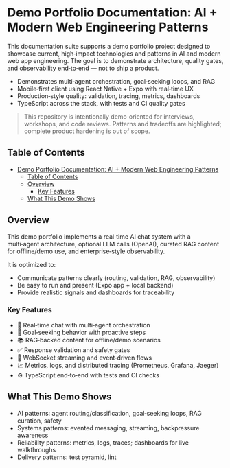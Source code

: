 # Demo Portfolio Documentation: AI + Modern Web Engineering Patterns

This documentation suite supports a demo portfolio project designed to showcase current, high‑impact technologies and patterns in AI and modern web app engineering. The goal is to demonstrate architecture, quality gates, and observability end‑to‑end — not to ship a product.

- Demonstrates multi‑agent orchestration, goal‑seeking loops, and RAG
- Mobile‑first client using React Native + Expo with real‑time UX
- Production‑style quality: validation, tracing, metrics, dashboards
- TypeScript across the stack, with tests and CI quality gates

> This repository is intentionally demo‑oriented for interviews, workshops, and code reviews. Patterns and tradeoffs are highlighted; complete product hardening is out of scope.

## Table of Contents

- [Demo Portfolio Documentation: AI + Modern Web Engineering Patterns](#demo-portfolio-documentation-ai--modern-web-engineering-patterns)
  - [Table of Contents](#table-of-contents)
  - [Overview](#overview)
    - [Key Features](#key-features)
  - [What This Demo Shows](#what-this-demo-shows)

## Overview

This demo portfolio implements a real‑time AI chat system with a multi‑agent architecture, optional LLM calls (OpenAI), curated RAG content for offline/demo use, and enterprise‑style observability.

It is optimized to:

- Communicate patterns clearly (routing, validation, RAG, observability)
- Be easy to run and present (Expo app + local backend)
- Provide realistic signals and dashboards for traceability

### Key Features

- 💬 Real‑time chat with multi‑agent orchestration
- 🎯 Goal‑seeking behavior with proactive steps
- 📚 RAG‑backed content for offline/demo scenarios
- ✅ Response validation and safety gates
- 🔄 WebSocket streaming and event‑driven flows
- 📈 Metrics, logs, and distributed tracing (Prometheus, Grafana, Jaeger)
- ⚙️ TypeScript end‑to‑end with tests and CI checks

## What This Demo Shows

- AI patterns: agent routing/classification, goal‑seeking loops, RAG curation, safety
- Systems patterns: evented messaging, streaming, backpressure awareness
- Reliability patterns: metrics, logs, traces; dashboards for live walkthroughs
- Delivery patterns: test pyramid, lint
